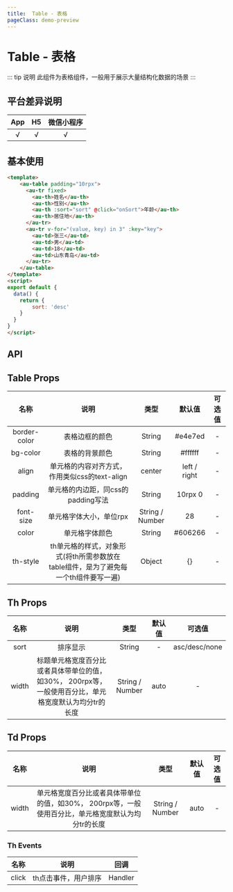 ```yaml
---
title:  Table - 表格
pageClass: demo-preview
---
```


<DemoPreview url="pages/components/table"/>

# Table - 表格

::: tip 说明
此组件为表格组件，一般用于展示大量结构化数据的场景
:::

## 平台差异说明
|  App  |  H5   | 微信小程序 |
| :---: | :---: | :--------: |
|   √   |   √   |     √      |

## 基本使用

```html
<template>
	<au-table padding="10rpx">
      <au-tr fixed>
        <au-th>姓名</au-th>
        <au-th>性别</au-th>
        <au-th :sort="sort" @click="onSort">年龄</au-th>
        <au-th>居住地</au-th>
      </au-tr>
      <au-tr v-for="(value, key) in 3" :key="key">
        <au-td>张三</au-td>
        <au-td>男</au-td>
        <au-td>18</au-td>
        <au-td>山东青岛</au-td>
      </au-tr>
    </au-table>
</template>
<script>
export default {
  data() {
    return {
	    sort: 'desc'
    }
  }
}
</script>
```

## API
## Table Props
| 名称 | 说明 | 类型 | 默认值 | 可选值 |
| :--: | :--: | :--: | :--: | :--: |
| border-color  |   表格边框的颜色   | String |   #e4e7ed    |   -    |
| bg-color |   表格的背景颜色   | String |   #ffffff    |   -    |
| align | 单元格的内容对齐方式，作用类似css的text-align | center |   	left / right    |   -    |
| padding |   单元格的内边距，同css的padding写法   | String |   10rpx 0    |   -    |
| font-size |   单元格字体大小，单位rpx   | String / Number |   28    |   -    |
| color |   单元格字体颜色   | String |   #606266    |   -    |
| th-style |   th单元格的样式，对象形式(将th所需参数放在table组件，是为了避免每一个th组件要写一遍)   | Object |   {}    |   -    |

## Th Props

| 名称 | 说明 | 类型 | 默认值 | 可选值 |
| :--: | :--: | :--: | :--: | :--: |
| sort | 排序显示| String |   -    |   asc/desc/none    | 
| width	| 标题单元格宽度百分比或者具体带单位的值，如30%， 200rpx等，一般使用百分比，单元格宽度默认为均分tr的长度	|String / Number|	auto|	-|

## Td Props
| 名称 | 说明 | 类型 | 默认值 | 可选值 |
| :--: | :--: | :--: | :--: | :--: |
| width	|单元格宽度百分比或者具体带单位的值，如30%， 200rpx等，一般使用百分比，单元格宽度默认为均分tr的长度	|String / Number|	auto|	-|

### Th Events
| 名称 | 说明 | 回调 |
| :--: | :--: | :--: |
| click | th点击事件，用户排序 | Handler |
